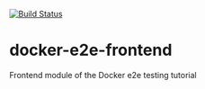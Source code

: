 [![Build Status](https://travis-ci.org/javierfernandes/docker-e2e-frontend.svg?branch=master)](https://travis-ci.org/javierfernandes/docker-e2e-frontend)

# docker-e2e-frontend
Frontend module of the Docker e2e testing tutorial